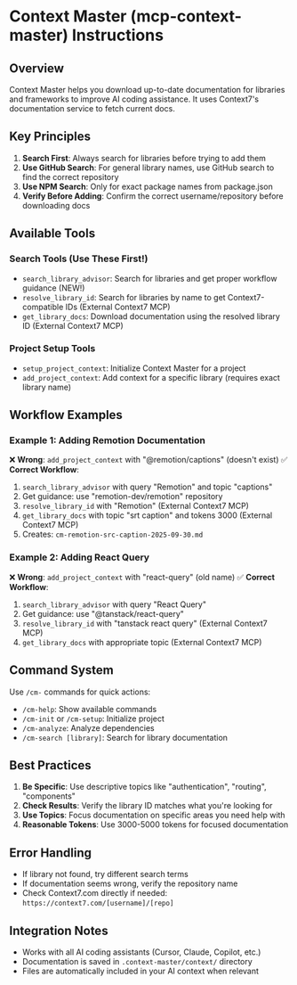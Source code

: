 # Context Master (mcp-context-master) Instructions

## Overview
Context Master helps you download up-to-date documentation for libraries and frameworks to improve AI coding assistance. It uses Context7's documentation service to fetch current docs.

## Key Principles
1. **Search First**: Always search for libraries before trying to add them
2. **Use GitHub Search**: For general library names, use GitHub search to find the correct repository
3. **Use NPM Search**: Only for exact package names from package.json
4. **Verify Before Adding**: Confirm the correct username/repository before downloading docs

## Available Tools

### Search Tools (Use These First!)
- `search_library_advisor`: Search for libraries and get proper workflow guidance (NEW!)
- `resolve_library_id`: Search for libraries by name to get Context7-compatible IDs (External Context7 MCP)
- `get_library_docs`: Download documentation using the resolved library ID (External Context7 MCP)

### Project Setup Tools
- `setup_project_context`: Initialize Context Master for a project
- `add_project_context`: Add context for a specific library (requires exact library name)

## Workflow Examples

### Example 1: Adding Remotion Documentation
❌ **Wrong**: `add_project_context` with "@remotion/captions" (doesn't exist)
✅ **Correct Workflow**:
1. `search_library_advisor` with query "Remotion" and topic "captions"
2. Get guidance: use "remotion-dev/remotion" repository
3. `resolve_library_id` with "Remotion" (External Context7 MCP)
4. `get_library_docs` with topic "srt caption" and tokens 3000 (External Context7 MCP)
5. Creates: `cm-remotion-src-caption-2025-09-30.md`

### Example 2: Adding React Query
❌ **Wrong**: `add_project_context` with "react-query" (old name)
✅ **Correct Workflow**:
1. `search_library_advisor` with query "React Query"
2. Get guidance: use "@tanstack/react-query"
3. `resolve_library_id` with "tanstack react query" (External Context7 MCP)
4. `get_library_docs` with appropriate topic (External Context7 MCP)

## Command System
Use `/cm-` commands for quick actions:
- `/cm-help`: Show available commands
- `/cm-init` or `/cm-setup`: Initialize project
- `/cm-analyze`: Analyze dependencies
- `/cm-search [library]`: Search for library documentation

## Best Practices
1. **Be Specific**: Use descriptive topics like "authentication", "routing", "components"
2. **Check Results**: Verify the library ID matches what you're looking for
3. **Use Topics**: Focus documentation on specific areas you need help with
4. **Reasonable Tokens**: Use 3000-5000 tokens for focused documentation

## Error Handling
- If library not found, try different search terms
- If documentation seems wrong, verify the repository name
- Check Context7.com directly if needed: `https://context7.com/[username]/[repo]`

## Integration Notes
- Works with all AI coding assistants (Cursor, Claude, Copilot, etc.)
- Documentation is saved in `.context-master/context/` directory
- Files are automatically included in your AI context when relevant

<!-- END: CONTEXT-MASTER -->
